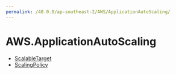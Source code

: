 ```yaml
---
permalink: /48.0.0/ap-southeast-2/AWS/ApplicationAutoScaling/
---
```


# AWS.ApplicationAutoScaling



* [ScalableTarget](ScalableTarget.md)
* [ScalingPolicy](ScalingPolicy.md)